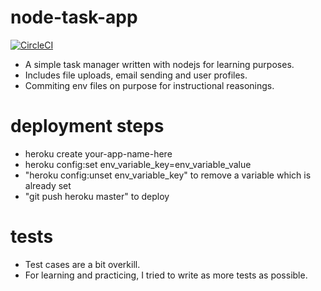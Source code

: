 # node-task-app
[![CircleCI](https://circleci.com/gh/canyener/task-app/tree/master.svg?style=svg&circle-token=7c43c72eec616a743ff4aab417d38c6f37e968b1)](https://circleci.com/gh/canyener/task-app/tree/master)

- A simple task manager written with nodejs for learning purposes.
- Includes file uploads, email sending and user profiles.
- Commiting env files on purpose for instructional reasonings.

# deployment steps
- heroku create your-app-name-here
- heroku config:set env_variable_key=env_variable_value
- "heroku config:unset env_variable_key" to remove a variable which is already set
- "git push heroku master" to deploy 

# tests
- Test cases are a bit overkill.
- For learning and practicing, I tried to write as more tests as possible.
